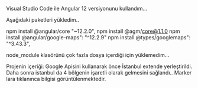 Visual Studio Code ile Angular 12 versiyonunu kullandım... 

Aşağıdaki paketleri yükledim.. 

npm install @angular/core "~12.2.0",
npm install @agm/core@1.1.0
npm install @angular/google-maps": "^12.2.9"
npm install @types/googlemaps": "^3.43.3",


node_module klasörünü çok fazla dosya içerdiği için yüklemedim... 

Projenin içeriği: Google Apisini kullanarak önce İstanbul  extende yerleştirildi.
Daha sonra istanbul da 4 bölgenin işaretli olarak gelmesini sağlandı.. 
Marker lara tıklanınca bilgisi görüntülenmektedir. 
